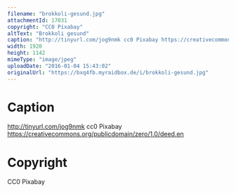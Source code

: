 ```yaml
---
filename: "brokkoli-gesund.jpg"
attachmentId: 17031
copyright: "CC0 Pixabay"
altText: "Brokkoli gesund"
caption: "http://tinyurl.com/jog9nmk cc0 Pixabay https://creativecommons.org/publicdomain/zero/1.0/deed.en"
width: 1920
height: 1142
mimeType: "image/jpeg"
uploadDate: "2016-01-04 15:43:02"
originalUrl: "https://bxq4fb.myraidbox.de/i/brokkoli-gesund.jpg"
---
```


# Caption

http://tinyurl.com/jog9nmk cc0 Pixabay https://creativecommons.org/publicdomain/zero/1.0/deed.en

# Copyright

CC0 Pixabay
